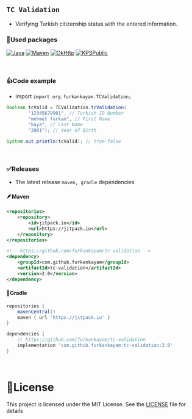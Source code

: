 ## `TC Validation`

- Verifying Turkish citizenship status with the entered information.

### 📑Used packages

[![Java](https://img.shields.io/badge/java-17.0-000?style=for-the-badge&logo=openjdk&logoColor=white&color=FF9A00)](https://www.java.com/en/)
[![Maven](https://img.shields.io/badge/Maven-3.9-000?style=for-the-badge&logo=apache-maven&logoColor=white&color=C71A36)](https://maven.apache.org/)
[![OkHttp](https://img.shields.io/badge/OkHttp-5.0-000?style=for-the-badge&logo=okta&logoColor=white&color=4479A1)](https://square.github.io/okhttp/)
[![KPSPublic](https://img.shields.io/badge/KPSPublic-1.0-000?style=for-the-badge&logo=keenetic&logoColor=white&color=0E3A2F)](https://tckimlik.nvi.gov.tr/Service/KPSPublic.asmx)

<br>

### 👍Code example

- import `import org.furkankayam.TCValidation;`

```java
Boolean tcValid = TCValidation.tcValidation(
        "12345678901", // Turkish ID Number
        "mehmet furkan", // First Name
        "kaya", // Last Name
        "2001"); // Year of Birth

System.out.println(tcValid); // true-false
```

<br>

### ✅Releases

- The latest release `maven, gradle` dependencies

#### 🪶Maven

```xml
<repositories>
    <repository>
        <id>jitpack.io</id>
        <url>https://jitpack.io</url>
    </repository>
</repositories>

<!-- https://github.com/furkankayam/tc-validation -->
<dependency>
    <groupId>com.github.furkankayam</groupId>
    <artifactId>tc-validation</artifactId>
    <version>2.0</version>
</dependency>
```

#### 🐘Gradle

```groovy
repositories {
    mavenCentral()
    maven { url 'https://jitpack.io' }
}

dependencies {
    // https://github.com/furkankayam/tc-validation
    implementation 'com.github.furkankayam:tc-validation:2.0'
}
```

<br>

# 📖License

This project is licensed under the MIT License. See the [LICENSE](LICENSE) file for details
